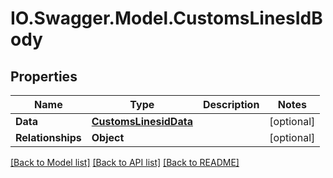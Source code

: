 # IO.Swagger.Model.CustomsLinesIdBody
## Properties

Name | Type | Description | Notes
------------ | ------------- | ------------- | -------------
**Data** | [**CustomsLinesidData**](CustomsLinesidData.md) |  | [optional] 
**Relationships** | **Object** |  | [optional] 

[[Back to Model list]](../README.md#documentation-for-models) [[Back to API list]](../README.md#documentation-for-api-endpoints) [[Back to README]](../README.md)

